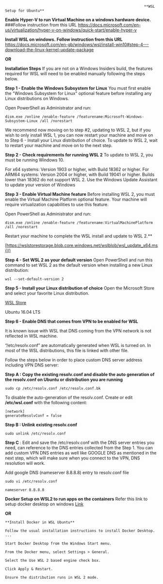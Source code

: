                                                                     **WSL Setup for Ubuntu**

**Enable Hyper-V to run Virtual Machine on a windows hardware device.** 
###Follow instruction from this URL
https://docs.microsoft.com/en-us/virtualization/hyper-v-on-windows/quick-start/enable-hyper-v


**Install WSL on windows.**
**Follow instruction from this URL**
https://docs.microsoft.com/en-gb/windows/wsl/install-win10#step-4---download-the-linux-kernel-update-package

**OR**

**Installation Steps**
If you are not on a Windows Insiders build, the features required for WSL will need to be enabled manually following the steps below.

**Step 1 - Enable the Windows Subsystem for Linux**
You must first enable the "Windows Subsystem for Linux" optional feature before installing any Linux distributions on Windows.

Open PowerShell as Administrator and run:
```
dism.exe /online /enable-feature /featurename:Microsoft-Windows-Subsystem-Linux /all /norestart
```

We recommend now moving on to step #2, updating to WSL 2, but if you wish to only install WSL 1, you can now restart your machine and move on to Step 6 - Install your Linux distribution of choice. To update to WSL 2, wait to restart your machine and move on to the next step.

**Step 2 - Check requirements for running WSL 2**
To update to WSL 2, you must be running Windows 10.

For x64 systems: Version 1903 or higher, with Build 18362 or higher.
For ARM64 systems: Version 2004 or higher, with Build 19041 or higher.
Builds lower than 18362 do not support WSL 2. Use the Windows Update Assistant to update your version of Windows

**Step 3 - Enable Virtual Machine feature**
Before installing WSL 2, you must enable the Virtual Machine Platform optional feature. Your machine will require virtualization capabilities to use this feature.

Open PowerShell as Administrator and run:
```
dism.exe /online /enable-feature /featurename:VirtualMachinePlatform /all /norestart
```
Restart your machine to complete the WSL install and update to WSL 2.**

[https://wslstorestorage.blob.core.windows.net/wslblob/wsl_update_x64.msi]()

**Step 4 - Set WSL 2 as your default version**
Open PowerShell and run this command to set WSL 2 as the default version when installing a new Linux distribution:
```
wsl --set-default-version 2
```

**Step 5 - Install your Linux distribution of choice**
Open the Microsoft Store and select your favorite Linux distribution.

[WSL Store](https://aka.ms/wslstore)

Ubuntu 16.04 LTS

**Step 6 - Enable DNS that comes from VPN to be enabled for WSL**

It is known issue with WSL that DNS coming from the VPN network is not reflected in WSL machine.

“/etc/resolv.conf” are automatically generated when WSL is turned on. In most of the WSL distributions, this file is linked with other file.

Follow the steps below in order to place custom DNS server address including VPN DNS server:

**Step A : Copy the existing resolv.conf and disable the auto generation of the resolv.conf on Ubuntu or distribution you are running**
```
sudo cp /etc/resolv.conf /etc/resolv.conf.bk
```

To disable the auto-generation of the resolv.conf. Create or edit **/etc/wsl.conf** with the following content:
```
[network]
generateResolvConf = false
```

**Step B : Unlink existing resolv.conf**
```
sudo unlink /etc/resolv.conf
```

**Step C** : 
Edit and save the /etc/resolv.conf with the DNS server entries you need, can reference to the DNS entries collected from the Step 1.
You can add custom VPN DNS entries as well like GOOGLE DNS as mentioned in the next step, which will make sure when you connect to the VPN, DNS resolution will work.

Add google DNS (nameserver 8.8.8.8) entry to resolv.conf file

```
sudo vi /etc/resolv.conf

nameserver 8.8.8.8

```

**Docker Setup on WSL2 to run apps on the containers**
Refer this link to setup docker desktop on windows [Link](https://code.visualstudio.com/blogs/2020/03/02/docker-in-wsl2)

**OR**

```
**Install Docker in WSL Ubuntu**

Follow the usual installation instructions to install Docker Desktop. ...

Start Docker Desktop from the Windows Start menu.

From the Docker menu, select Settings > General.

Select the Use WSL 2 based engine check box.

Click Apply & Restart.

Ensure the distribution runs in WSL 2 mode.

```

